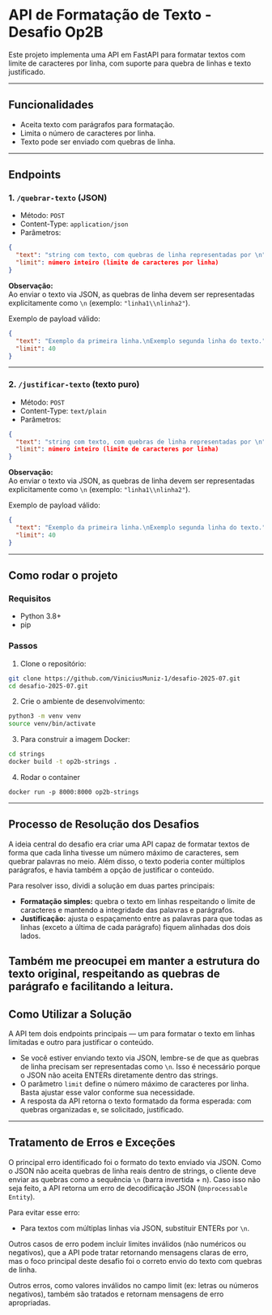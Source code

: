 # API de Formatação de Texto - Desafio Op2B

Este projeto implementa uma API em FastAPI para formatar textos com limite de caracteres por linha, com suporte para quebra de linhas e texto justificado.

---

## Funcionalidades

- Aceita texto com parágrafos para formatação.
- Limita o número de caracteres por linha.
- Texto pode ser enviado com quebras de linha.

---

## Endpoints

### 1. `/quebrar-texto` (JSON)

- Método: `POST`
- Content-Type: `application/json`
- Parâmetros:

```json
{
  "text": "string com texto, com quebras de linha representadas por \n",
  "limit": número inteiro (limite de caracteres por linha)
}
```

**Observação:**  
Ao enviar o texto via JSON, as quebras de linha devem ser representadas explicitamente como `\n` (exemplo: `"linha1\\nlinha2"`).

Exemplo de payload válido:

```json
{
  "text": "Exemplo da primeira linha.\nExemplo segunda linha do texto.",
  "limit": 40
}
```

---

### 2. `/justificar-texto` (texto puro)

- Método: `POST`
- Content-Type: `text/plain`
- Parâmetros:

```json
{
  "text": "string com texto, com quebras de linha representadas por \n",
  "limit": número inteiro (limite de caracteres por linha)
}
```

**Observação:**  
Ao enviar o texto via JSON, as quebras de linha devem ser representadas explicitamente como `\n` (exemplo: `"linha1\\nlinha2"`).

Exemplo de payload válido:

```json
{
  "text": "Exemplo da primeira linha.\nExemplo segunda linha do texto.",
  "limit": 40
}
```

---

## Como rodar o projeto

### Requisitos

- Python 3.8+
- pip

### Passos

1. Clone o repositório:

```bash
git clone https://github.com/ViniciusMuniz-1/desafio-2025-07.git
cd desafio-2025-07.git
```

2. Crie o ambiente de desenvolvimento:

```bash
python3 -m venv venv
source venv/bin/activate
```

3. Para construir a imagem Docker:

```bash
cd strings
docker build -t op2b-strings .
```

4. Rodar o container

```
docker run -p 8000:8000 op2b-strings
```

---

## Processo de Resolução dos Desafios

A ideia central do desafio era criar uma API capaz de formatar textos de forma que cada linha tivesse um número máximo de caracteres, sem quebrar palavras no meio. Além disso, o texto poderia conter múltiplos parágrafos, e havia também a opção de justificar o conteúdo.

Para resolver isso, dividi a solução em duas partes principais:

- **Formatação simples:** quebra o texto em linhas respeitando o limite de caracteres e mantendo a integridade das palavras e parágrafos.
- **Justificação:** ajusta o espaçamento entre as palavras para que todas as linhas (exceto a última de cada parágrafo) fiquem alinhadas dos dois lados.

Também me preocupei em manter a estrutura do texto original, respeitando as quebras de parágrafo e facilitando a leitura.
---

## Como Utilizar a Solução

A API tem dois endpoints principais — um para formatar o texto em linhas limitadas e outro para justificar o conteúdo.

- Se você estiver enviando texto via JSON, lembre-se de que as quebras de linha precisam ser representadas como `\n`. Isso é necessário porque o JSON não aceita ENTERs diretamente dentro das strings.
- O parâmetro `limit` define o número máximo de caracteres por linha. Basta ajustar esse valor conforme sua necessidade.
- A resposta da API retorna o texto formatado da forma esperada: com quebras organizadas e, se solicitado, justificado.

---

## Tratamento de Erros e Exceções

O principal erro identificado foi o formato do texto enviado via JSON. Como o JSON não aceita quebras de linha reais dentro de strings, o cliente deve enviar as quebras como a sequência `\n` (barra invertida + n). Caso isso não seja feito, a API retorna um erro de decodificação JSON (`Unprocessable Entity`).

Para evitar esse erro:
- Para textos com múltiplas linhas via JSON, substituir ENTERs por `\n`.

Outros casos de erro podem incluir limites inválidos (não numéricos ou negativos), que a API pode tratar retornando mensagens claras de erro, mas o foco principal deste desafio foi o correto envio do texto com quebras de linha.

Outros erros, como valores inválidos no campo limit (ex: letras ou números negativos), também são tratados e retornam mensagens de erro apropriadas.